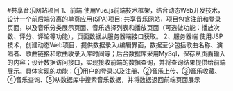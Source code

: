 #共享音乐网站项目
1、前端
使用Vue.js前端技术框架，结合动态Web开发技术，设计一个前后端分离的单页应用(SPA)项目: 共享音乐网站，项目包含注册和登录页面，以及音乐分类展示页面、音乐选择列表和播放页面（可选做功能：播放次数、评分、评论等功能），页面数据从服务器端接口获取。
2、服务器端
使用JSP技术，创建动态Web项目，提供数据录入/编辑界面，数据至少包括歌曲名称、演唱者、歌曲链接和歌曲收录入库时间等；后台数据库采用MySql，保存从页面输入的内容；设计数据访问接口，实现接收前端的数据查询，并将查询结果提供给前端展示。具体实现的功能：①用户的登录以及注册、②音乐上传、③音乐收藏、④音乐查询、⑤从数据库中搜索音乐数据，并将数据返回前端页面展示
